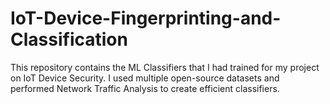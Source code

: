 # IoT-Device-Fingerprinting-and-Classification
This repository contains the ML Classifiers that I had trained for my project on IoT Device Security. I used multiple open-source datasets and performed Network Traffic Analysis to create efficient classifiers. 
